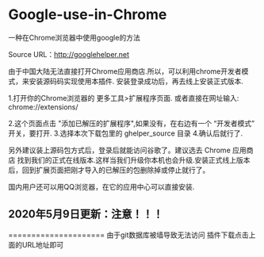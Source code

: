 # Google-use-in-Chrome

一种在Chrome浏览器中使用google的方法

Source URL：http://googlehelper.net


由于中国大陆无法直接打开Chrome应用商店.所以，可以利用chrome开发者模式，来安装源码码实现使用本插件. 安装登录成功后，再去线上安装正式版本.

1.打开你的Chrome浏览器的 更多工具>扩展程序页面.
或者直接在网址输入: chrome://extensions/

2.这个页面点击 "添加已解压的扩展程序",如果没有，在右边有一个 “开发者模式” 开关，要打开.
3.选择本次下载包里的 ghelper_source 目录
4.确认后就行了.

另外建议装上源码包方式后，登录后就能访问谷歌了。建议选去 Chrome 应用商店 找到我们的正式在线版本.这样当我们升级你本机也会升级.安装正式线上版本后，回到扩展页面把刚才导入的已解压的包删除掉或停止就行了。


国内用户还可以用QQ浏览器，在它的应用中心可以直接安装.


## 2020年5月9日更新：注意！！！
=====================
由于git数据库被墙导致无法访问
插件下载点击上面的URL地址即可
